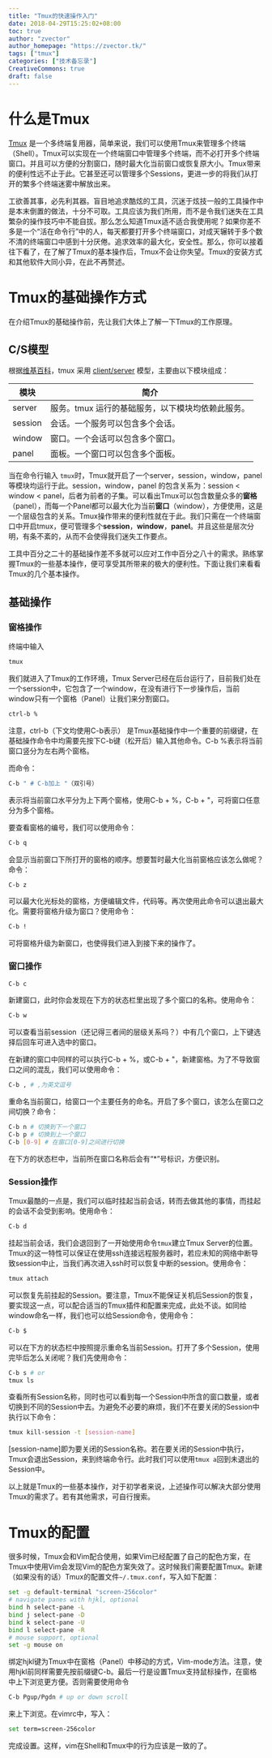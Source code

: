 ```yaml
---
title: "Tmux的快速操作入门"
date: 2018-04-29T15:25:02+08:00
toc: true
author: "zvector"
author_homepage: "https://zvector.tk/"
tags: ["tmux"]
categories: ["技术备忘录"]
CreativeCommons: true
draft: false
---
```


# 什么是Tmux

[Tmux](https://github.com/tmux/tmux) 是一个多终端复用器，简单来说，我们可以使用Tmux来管理多个终端（Shell）。Tmux可以实现在一个终端窗口中管理多个终端，而不必打开多个终端窗口。并且可以方便的分割窗口，随时最大化当前窗口或恢复原大小。Tmux带来的便利性远不止于此。它甚至还可以管理多个Sessions，更进一步的将我们从打开的繁多个终端迷雾中解放出来。

工欲善其事，必先利其器。盲目地追求酷炫的工具，沉迷于炫技一般的工具操作中是本末倒置的做法，十分不可取。工具应该为我们所用，而不是令我们迷失在工具繁杂的操作技巧中不能自拔。那么怎么知道Tmux适不适合我使用呢？如果你差不多是一个“活在命令行”中的人，每天都要打开多个终端窗口，对成天辗转于多个数不清的终端窗口中感到十分厌倦。追求效率的最大化，安全性。那么，你可以接着往下看了，在了解了Tmux的基本操作后，Tmux不会让你失望。Tmux的安装方式和其他软件大同小异，在此不再赘述。

# Tmux的基础操作方式

在介绍Tmux的基础操作前，先让我们大体上了解一下Tmux的工作原理。

## C/S模型

根据[维基百科](https://zh.wikipedia.org/wiki/Tmux)，tmux 采用 [client/server](https://zh.wikipedia.org/wiki/Client/server) 模型，主要由以下模块组成：

| 模块      | 简介                          |
| ------- | --------------------------- |
| server  | 服务。tmux 运行的基础服务，以下模块均依赖此服务。 |
| session | 会话。一个服务可以包含多个会话。            |
| window  | 窗口。一个会话可以包含多个窗口。            |
| panel   | 面板。一个窗口可以包含多个面板。            |

当在命令行输入 ```tmux```时，Tmux就开启了一个server，session，window，panel等模块均运行于此。session，window，panel 的包含关系为：session < window < panel，后者为前者的子集。可以看出Tmux可以包含数量众多的**窗格**（panel），而每一个Panel都可以最大化为当前**窗口**（window），方便使用，这是一个层级包含的关系。Tmux操作带来的便利性就在于此。我们只需在一个终端窗口中开启tmux，便可管理多个**session**，**window**，**panel**。并且这些是层次分明，有条不紊的，从而不会使得我们迷失工作要点。

工具中百分之二十的基础操作差不多就可以应对工作中百分之八十的需求。熟练掌握Tmux的一些基本操作，便可享受其所带来的极大的便利性。下面让我们来看看Tmux的几个基本操作。

## 基础操作

### 窗格操作

终端中输入

```bash
tmux
```

我们就进入了Tmux的工作环境，Tmux Server已经在后台运行了，目前我们处在一个serssion中，它包含了一个window，在没有进行下一步操作后，当前window只有一个窗格（Panel）让我们来分割窗口。

```bash
ctrl-b %
```

注意，ctrl-b（下文均使用C-b表示） 是Tmux基础操作中一个重要的前缀键，在基础操作命令中均需要先按下C-b键（松开后）输入其他命令。C-b %表示将当前窗口竖分为左右两个窗格。

而命令：

```bash
C-b " # C-b加上 "（双引号）
```

表示将当前窗口水平分为上下两个窗格，使用C-b  + %，C-b + "，可将窗口任意分为多个窗格。

要查看窗格的编号，我们可以使用命令：

```bash
C-b q
```

会显示当前窗口下所打开的窗格的顺序。想要暂时最大化当前窗格应该怎么做呢？命令：

```bash
C-b z
```

可以最大化光标处的窗格，方便编辑文件，代码等。再次使用此命令可以退出最大化。需要将窗格升级为窗口？使用命令：

```bash
C-b !
```

可将窗格升级为新窗口，也使得我们进入到接下来的操作了。

### 窗口操作

```bash
C-b c
```

新建窗口，此时你会发现在下方的状态栏里出现了多个窗口的名称。使用命令：

```bash
C-b w
```

可以查看当前session（还记得三者间的层级关系吗？）中有几个窗口，上下键选择后回车可进入选中的窗口。

在新建的窗口中同样的可以执行C-b + %，或C-b + "，新建窗格。为了不导致窗口之间的混乱，我们可以使用命令：

```bash
C-b , # ,为英文逗号
```

重命名当前窗口，给窗口一个主要任务的命名。开启了多个窗口，该怎么在窗口之间切换？命令：

```bash
C-b n # 切换到下一个窗口
C-b p # 切换到上一个窗口
C-b [0-9] # 在窗口[0-9]之间进行切换
```

在下方的状态栏中，当前所在窗口名称后会有“*”号标识，方便识别。

### Session操作

Tmux最酷的一点是，我们可以临时挂起当前会话，转而去做其他的事情，而挂起的会话不会受到影响。使用命令：

```bash
C-b d
```

挂起当前会话，我们会退回到了一开始使用命令``tmux``建立Tmux Server的位置。Tmux的这一特性可以保证在使用ssh连接远程服务器时，若应未知的网络中断导致session中止，当我们再次进入ssh时可以恢复中断的session。使用命令：

```bash
tmux attach
```

可以恢复先前挂起的Session。要注意，Tmux不能保证关机后Session的恢复，要实现这一点，可以配合适当的Tmux插件和配置来完成，此处不谈。如同给window命名一样，我们也可以给Session命令，使用命令：

```bash
C-b $
```

可以在下方的状态栏中按照提示重命名当前Session。打开了多个Session，使用完毕后怎么关闭呢？我们先使用命令：

```bash
C-b s # or 
tmux ls
```

查看所有Session名称，同时也可以看到每一个Session中所含的窗口数量，或者切换到不同的Session中去。为避免不必要的麻烦，我们不在要关闭的Session中执行以下命令：

```bash
tmux kill-session -t [session-name]
```

[session-name]即为要关闭的Session名称。若在要关闭的Session中执行，Tmux会退出Session，来到终端命令行。此时我们可以使用```tmux a```回到未退出的Session中。

以上就是Tmux的一些基本操作，对于初学者来说，上述操作可以解决大部分使用Tmux的需求了。若有其他需求，可自行搜索。

# Tmux的配置

很多时候，Tmux会和Vim配合使用，如果Vim已经配置了自己的配色方案，在Tmux中使用Vim会发现Vim的配色方案失效了。这时候我们需要配置Tmux。新建（如果没有的话）Tmux的配置文件```~/.tmux.conf```，写入如下配置：

```bash
set -g default-terminal "screen-256color"
# navigate panes with hjkl, optional
bind h select-pane -L
bind j select-pane -D
bind k select-pane -U
bind l select-pane -R
# mouse support, optional
set -g mouse on

```

绑定hjkl键为Tmux中在窗格（Panel）中移动的方式，Vim-mode方法。注意，使用hjkl前同样需要先按前缀键C-b。最后一行是设置Tmux支持鼠标操作，在窗格中上下浏览更方便。否则需要使用命令

```bash
C-b Pgup/Pgdn # up or down scroll
```

来上下浏览。在vimrc中，写入：

```bash
set term=screen-256color
```

完成设置。这样，vim在Shell和Tmux中的行为应该是一致的了。